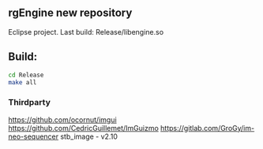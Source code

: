 ## rgEngine new repository

Eclipse project.
Last build: Release/libengine.so

## Build:
```bash
cd Release
make all
```

### Thirdparty
https://github.com/ocornut/imgui
https://github.com/CedricGuillemet/ImGuizmo
https://gitlab.com/GroGy/im-neo-sequencer
stb_image - v2.10
